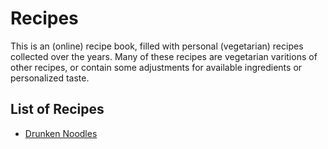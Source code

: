 # Recipes
This is an (online) recipe book, filled with personal (vegetarian) recipes collected over the years. Many of these recipes are vegetarian varitions of other recipes, or contain some adjustments for available ingredients or personalized taste.

## List of Recipes
- [Drunken Noodles](drunken-noodles.md)
